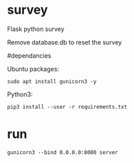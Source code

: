 # survey
Flask python survey

Remove database.db to reset the survey

#dependancies

Ubuntu packages:
```
sudo apt install gunicorn3 -y
```
Python3:
```
pip3 install --user -r requirements.txt
```

# run

```
gunicorn3 --bind 0.0.0.0:8000 server
```

